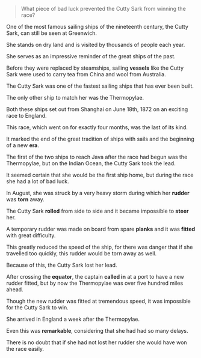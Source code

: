 > What piece of bad luck prevented the Cutty Sark from winning the race?



One of the most famous sailing ships of the nineteenth century, the Cutty Sark, can still be seen at Greenwich. 

She stands on dry land and is visited by thousands of people each year. 

She serves as an impressive reminder of the great ships of the past. 

Before they were replaced by steamships, sailing **vessels** like the Cutty Sark were used to carry tea from China and wool from Australia. 

The Cutty Sark was one of the fastest sailing ships that has ever been built. 

The only other ship to match her was the Thermopylae. 

Both these ships set out from Shanghai on June 18th, 1872 on an exciting race to England. 

This race, which went on for exactly four months, was the last of its kind. 

It marked the end of the great tradition of ships with sails and the beginning of a new **era**. 





The first of the two ships to reach Java after the race had begun was the Thermopylae, but on the Indian Ocean, the Cutty Sark took the lead. 

It seemed certain that she would be the first ship home, but during the race she had a lot of bad luck. 

In August, she was struck by a very heavy storm during which her **rudder** was **torn** away. 

The Cutty Sark **rolled** from side to side and it became impossible to **steer** her. 

A temporary rudder was made on board from spare **planks** and it was **fitted** with great difficulty.

This greatly reduced the speed of the ship, for there was danger that if she travelled too quickly, this rudder would be torn away as well. 

Because of this, the Cutty Sark lost her lead. 

After crossing the **equator**, the captain **called in** at a port to have a new rudder fitted, but by now the Thermopylae was over five hundred miles ahead. 

Though the new rudder was fitted at tremendous speed, it was impossible for the Cutty Sark to win. 

She arrived in England a week after the Thermopylae. 

Even this was **remarkable**, considering that she had had so many delays. 

There is no doubt that if she had not lost her rudder she would have won the race easily.